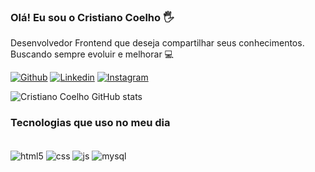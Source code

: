 ### Olá! Eu sou o Cristiano Coelho 🖐️

Desenvolvedor Frontend que deseja compartilhar seus conhecimentos. Buscando sempre evoluir e melhorar 💻 


[![Github](https://img.shields.io/badge/GitHub-100000?style=for-the-badge&logo=github&logoColor=white)](https://github.com/cristianocoe)
[![Linkedin](https://img.shields.io/badge/LinkedIn-0077B5?style=for-the-badge&logo=linkedin&logoColor=white)](https://www.linkedin.com/in/cristianocoelho)
[![Instagram](https://img.shields.io/badge/Instagram-800000?style=for-the-badge&logo=instagram&logoColor=white)](https://www.instagram.com/cristianocoe)

![Cristiano Coelho GitHub stats](https://github-readme-stats.vercel.app/api?username=cristianocoe&anuraghazra&show_icons=true&theme=highcontrast)

### Tecnologias que uso no meu dia

<div style="display: inline_block"><br/>
  <img align="center" alt="html5" src="https://img.shields.io/badge/HTML5-E34F26?style=for-the-badge&logo=html5&logoColor=white" />
  <img align=center alt="css" src="https://img.shields.io/badge/CSS3-1572B6?style=for-the-badge&logo=css3&logoColor=white" />
  <img align=center alt="js" src="https://img.shields.io/badge/JavaScript-F7DF1E?style=for-the-badge&logo=javascript&logoColor=black" />
  <img align=center alt="mysql" src="https://img.shields.io/badge/MySQL-00000F?style=for-the-badge&logo=mysql&logoColor=white" />
</div>

